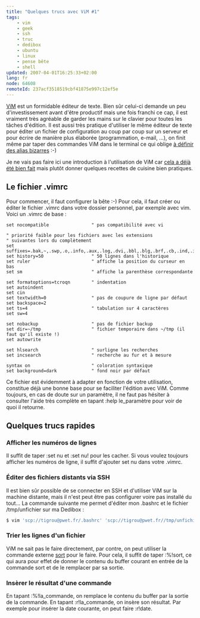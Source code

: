 ```yaml
---
title: "Quelques trucs avec ViM #1"
tags:
    - vim
    - geek
    - ssh
    - truc
    - dedibox
    - ubuntu
    - linux
    - pense bête
    - shell
updated: 2007-04-01T16:25:33+02:00
lang: fr
node: 64608
remoteId: 237acf3518519cbf41875e997c12ef5e
---
```

 
[ViM](http://pwet.fr/man/linux/commandes/vim) est un formidable éditeur de texte. Bien sûr celui-ci demande un peu d'investissement avant d'être productif mais une fois franchi ce cap, il est vraiment très agréable de garder les mains sur le clavier pour toutes les tâches d'édition. Il est aussi très pratique d'utiliser le même éditeur de texte pour éditer un fichier de configuration au coup par coup sur un serveur et pour écrire de manière plus élaborée (programmation, e-mail, ...), on finit même par taper des commandes ViM dans le terminal ce qui oblige [à définir des alias bizarres](/post/etre-a-l-aise-avec-bash-2#eztoc166534_2) :-)

 
Je ne vais pas faire ici une introduction à l'utilisation de ViM car [cela a déjà été bien fait](http://www.think-underground.com/index.php/2006/08/05/326-introduction-rapide-a-vim) mais plutôt donner quelques recettes de cuisine bien pratiques.

  
## Le fichier .vimrc

 
Pour commencer, il faut configurer la bête :-) Pour cela, il faut créer ou éditer le fichier .vimrc dans votre dossier personnel, par exemple avec vim. Voici un .vimrc de base :

 ``` dos
set nocompatible                " pas compatibilité avec vi

" priorité faible pour les fichiers avec les extensions
" suivantes lors du complètement
set suffixes=.bak,~,.swp,.o,.info,.aux,.log,.dvi,.bbl,.blg,.brf,.cb,.ind,.idx,.ilg,.inx,.out,.toc
set history=50                  " 50 lignes dans l'historique
set ruler                       " affiche la position du curseur en bas
set sm                          " affiche la parenthèse correspondante

set formatoptions=tcroqn        " indentation
set autoindent
set cin
set textwidth=0                 " pas de coupure de ligne par défaut
set backspace=2
set ts=4                        " tabulation sur 4 caractères
set sw=4

set nobackup                    " pas de fichier backup
set dir=~/tmp                   " fichier temporaire dans ~/tmp (il faut qu'il existe !)
set autowrite

set hlsearch                    " surligne les recherches
set incsearch                   " recherche au fur et à mesure

syntax on                       " coloration syntaxique
set background=dark             " fond noir par défaut
```

 
Ce fichier est évidemment à adapter en fonction de votre utilisation, constitue déjà une bonne base pour se faciliter l'édition avec ViM. Comme toujours, en cas de doute sur un paramètre, il ne faut pas hésiter à consulter l'aide très complète en tapant :help le_paramètre pour voir de quoi il retourne.

   
## Quelques trucs rapides

  
### Afficher les numéros de lignes

 
Il suffit de taper :set nu et :set nu! pour les cacher. Si vous voulez toujours afficher les numéros de ligne, il suffit d'ajouter set nu dans votre .vimrc.

   
### Éditer des fichiers distants via SSH

 
Il est bien sûr possible de se connecter en SSH et d'utiliser ViM sur la machine distante, mais il n'est peut être pas configurer voire pas installé du tout... La commande suivante me permet d'éditer mon .bashrc et le fichier /tmp/unfichier sur ma Dedibox :

 ``` bash
$ vim 'scp://tigrou@pwet.fr/.bashrc' 'scp://tigrou@pwet.fr//tmp/unfichier'
```

   
### Trier les lignes d'un fichier

 
ViM ne sait pas le faire directement, par contre, on peut utiliser la commande externe [sort](http://pwet.fr/man/linux/commandes/sort) pour le faire. Pour cela, il suffit de taper :%!sort, ce qui aura pour effet de donner le contenu du buffer courant en entrée de la commande sort et de le remplacer par sa sortie.

   
### Insèrer le résultat d'une commande

 
En tapant :%!la_commande, on remplace le contenu du buffer par la sortie de la commande. En tapant :r!la_commande, on insère son résultat. Par exemple pour insérer la date courante, on peut faire :r!date.

  